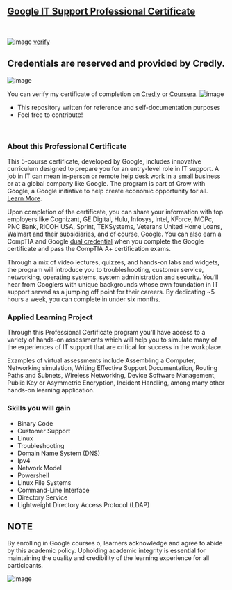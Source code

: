 ## [Google IT Support Professional Certificate](https://www.coursera.org/professional-certificates/google-it-support)

<br>





![image](https://github.com/HAQ-NAWAZ-MALIK/Google-Professional-Certificates-Repository/assets/86514900/155e4ab0-9cc3-4124-ad50-f069f0f3212b) [verify](hhttps://www.credly.com/badges/6eaac2f7-7b30-446a-897d-a07861c8cf7c/public_url)

 ## Credentials are reserved and provided by Credly.
![image](https://github.com/HAQ-NAWAZ-MALIK/Google-Professional-Certificates-Repository/assets/86514900/b7705242-4ca4-452d-8467-68775dc0e881)

You can verify my certificate of completion on [Credly](https://www.credly.com/badges/6eaac2f7-7b30-446a-897d-a07861c8cf7c/public_url) or [Coursera](https://www.coursera.org/account/accomplishments/specialization/certificate/28JMVN9XTNKB).
![image](https://github.com/HAQ-NAWAZ-MALIK/Google-Professional-Certificates-Repository/assets/86514900/a1f62eea-f6be-4d9d-af72-a785a93b5a4c)



* This repository written for reference and self-documentation purposes
* Feel free to contribute!


<br>


### About this Professional Certificate

This 5-course certificate, developed by Google, includes innovative curriculum designed to prepare you for an entry-level role in IT support. A job in IT can mean in-person or remote help desk work in a small business or at a global company like Google. The program is part of Grow with Google, a Google initiative to help create economic opportunity for all. [Learn More](https://www.youtube.com/watch?v=5ZjTX0GC944&t=1s).

Upon completion of the certificate, you can share your information with top employers like Cognizant, GE Digital, Hulu, Infosys, Intel, KForce, MCPc, PNC Bank, RICOH USA, Sprint, TEKSystems, Veterans United Home Loans, Walmart and their subsidiaries, and of course, Google. You can also earn a CompTIA and Google [dual credential](https://www.blog.google/outreach-initiatives/grow-with-google/-it-support-comptia/) when you complete the Google certificate and pass the CompTIA A+ certification exams.

Through a mix of video lectures, quizzes, and hands-on labs and widgets, the program will introduce you to troubleshooting, customer service, networking, operating systems, system administration and security. You’ll hear from Googlers with unique backgrounds whose own foundation in IT support served as a jumping off point for their careers. By dedicating ~5 hours a week, you can complete in under six months.

### Applied Learning Project

Through this Professional Certificate program you'll have access to a variety of hands-on assessments which will help you to simulate many of the experiences of IT support that are critical for success in the workplace.

Examples of virtual assessments include Assembling a Computer, Networking simulation, Writing Effective Support Documentation, Routing Paths and Subnets, Wireless Networking, Device Software Management, Public Key or Asymmetric Encryption, Incident Handling, among many other hands-on learning application.

### Skills you will gain

* Binary Code
* Customer Support
* Linux
* Troubleshooting
* Domain Name System (DNS)
* Ipv4
* Network Model
* Powershell
* Linux File Systems
* Command-Line Interface
* Directory Service
* Lightweight Directory Access Protocol (LDAP)

## NOTE

By enrolling in Google courses o, learners acknowledge and agree to abide by this academic policy. Upholding academic integrity is essential for maintaining the quality and credibility of the learning experience for all participants.

![image](https://github.com/HAQ-NAWAZ-MALIK/Google-Professional-Certificates-Repository/assets/86514900/28601be5-2852-4df5-a715-77750f5cbe8e)

